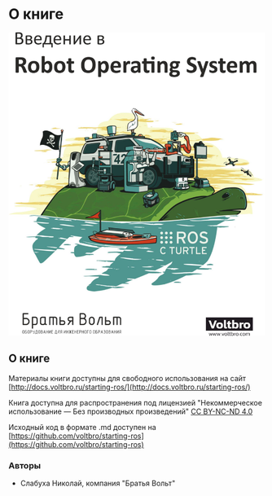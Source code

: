 # О книге

![&#x412;&#x432;&#x435;&#x434;&#x435;&#x43D;&#x438;&#x435; &#x432; ROS. &#x41A;&#x43D;&#x438;&#x433;&#x430; &#x43E;&#x442; &#x411;&#x440;&#x430;&#x442;&#x44C;&#x435;&#x432; &#x412;&#x43E;&#x43B;&#x44C;&#x442; &#x434;&#x43B;&#x44F; &#x43D;&#x430;&#x447;&#x438;&#x43D;&#x430;&#x44E;&#x449;&#x438;&#x445;.](.gitbook/assets/intro-to-ros.jpg)

## О книге

Материалы книги доступны для свободного использования на сайт [http://docs.voltbro.ru/starting-ros/](http://docs.voltbro.ru/starting-ros/)

Книга доступна для распространения под лицензией "Некоммерческое использование — Без производных произведений" [CC BY-NC-ND 4.0](https://creativecommons.org/licenses/by-nc-nd/4.0/legalcode.ru)

Исходный код в формате .md доступен на [https://github.com/voltbro/starting-ros](https://github.com/voltbro/starting-ros)

### Авторы

* Слабуха Николай, компания "Братья Вольт"

